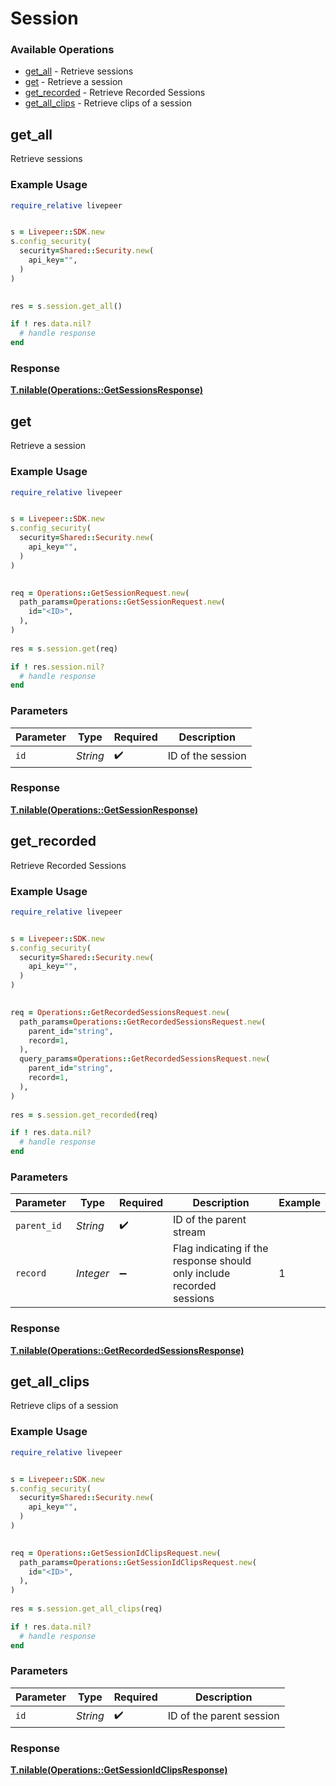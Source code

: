 # Session


### Available Operations

* [get_all](#get_all) - Retrieve sessions
* [get](#get) - Retrieve a session
* [get_recorded](#get_recorded) - Retrieve Recorded Sessions
* [get_all_clips](#get_all_clips) - Retrieve clips of a session

## get_all

Retrieve sessions

### Example Usage

```ruby
require_relative livepeer


s = Livepeer::SDK.new
s.config_security(
  security=Shared::Security.new(
    api_key="",
  )
)

    
res = s.session.get_all()

if ! res.data.nil?
  # handle response
end

```


### Response

**[T.nilable(Operations::GetSessionsResponse)](../../models/operations/getsessionsresponse.md)**


## get

Retrieve a session

### Example Usage

```ruby
require_relative livepeer


s = Livepeer::SDK.new
s.config_security(
  security=Shared::Security.new(
    api_key="",
  )
)

   
req = Operations::GetSessionRequest.new(
  path_params=Operations::GetSessionRequest.new(
    id="<ID>",
  ),
)
    
res = s.session.get(req)

if ! res.session.nil?
  # handle response
end

```

### Parameters

| Parameter          | Type               | Required           | Description        |
| ------------------ | ------------------ | ------------------ | ------------------ |
| `id`               | *String*           | :heavy_check_mark: | ID of the session  |


### Response

**[T.nilable(Operations::GetSessionResponse)](../../models/operations/getsessionresponse.md)**


## get_recorded

Retrieve Recorded Sessions

### Example Usage

```ruby
require_relative livepeer


s = Livepeer::SDK.new
s.config_security(
  security=Shared::Security.new(
    api_key="",
  )
)

   
req = Operations::GetRecordedSessionsRequest.new(
  path_params=Operations::GetRecordedSessionsRequest.new(
    parent_id="string",
    record=1,
  ),
  query_params=Operations::GetRecordedSessionsRequest.new(
    parent_id="string",
    record=1,
  ),
)
    
res = s.session.get_recorded(req)

if ! res.data.nil?
  # handle response
end

```

### Parameters

| Parameter                                                              | Type                                                                   | Required                                                               | Description                                                            | Example                                                                |
| ---------------------------------------------------------------------- | ---------------------------------------------------------------------- | ---------------------------------------------------------------------- | ---------------------------------------------------------------------- | ---------------------------------------------------------------------- |
| `parent_id`                                                            | *String*                                                               | :heavy_check_mark:                                                     | ID of the parent stream                                                |                                                                        |
| `record`                                                               | *Integer*                                                              | :heavy_minus_sign:                                                     | Flag indicating if the response should only include recorded<br/>sessions<br/> | 1                                                                      |


### Response

**[T.nilable(Operations::GetRecordedSessionsResponse)](../../models/operations/getrecordedsessionsresponse.md)**


## get_all_clips

Retrieve clips of a session

### Example Usage

```ruby
require_relative livepeer


s = Livepeer::SDK.new
s.config_security(
  security=Shared::Security.new(
    api_key="",
  )
)

   
req = Operations::GetSessionIdClipsRequest.new(
  path_params=Operations::GetSessionIdClipsRequest.new(
    id="<ID>",
  ),
)
    
res = s.session.get_all_clips(req)

if ! res.data.nil?
  # handle response
end

```

### Parameters

| Parameter                | Type                     | Required                 | Description              |
| ------------------------ | ------------------------ | ------------------------ | ------------------------ |
| `id`                     | *String*                 | :heavy_check_mark:       | ID of the parent session |


### Response

**[T.nilable(Operations::GetSessionIdClipsResponse)](../../models/operations/getsessionidclipsresponse.md)**

